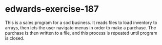# edwards-exercise-187
This is a sales program for a sod business. It reads files to load inventory to arrays, then lets the user navigate menus in order to make a purchase. The purchase is then written to a file, and this process is repeated until program is closed.

